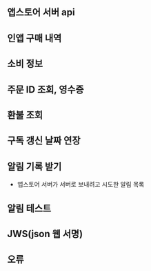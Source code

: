 ## 앱스토어 서버 api



## 인앱 구매 내역



## 소비 정보



## 주문 ID 조회, 영수증



## 환불 조회



## 구독 갱신 날짜 연장



## 알림 기록 받기
* 앱스토어 서버가 서버로 보내려고 시도한 알림 목록


## 알림 테스트



## JWS(json 웹 서명)



## 오류